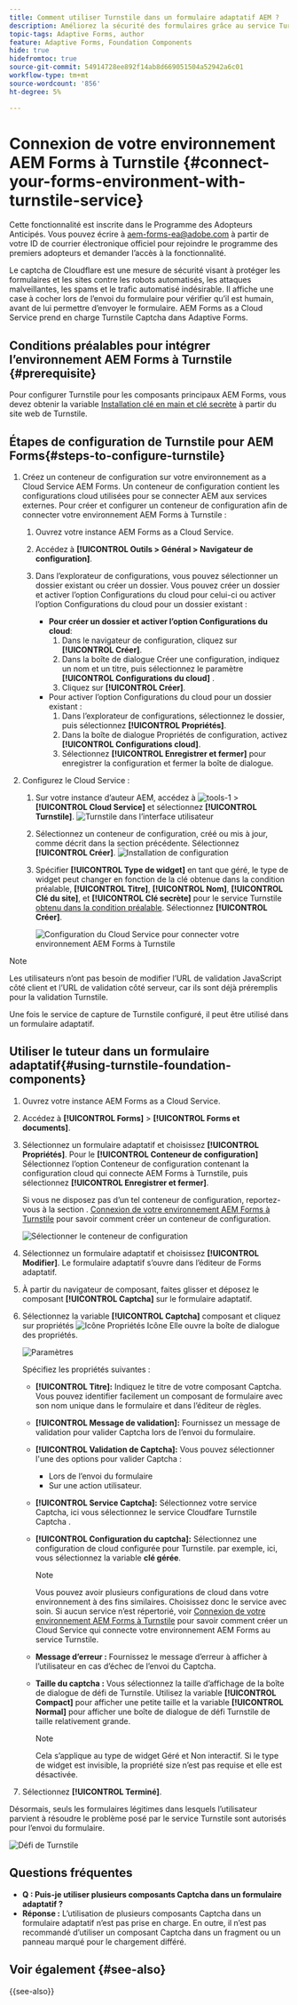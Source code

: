 ```yaml
---
title: Comment utiliser Turnstile dans un formulaire adaptatif AEM ?
description: Améliorez la sécurité des formulaires grâce au service Turnstile sans effort. Guide pas à pas à l'intérieur !
topic-tags: Adaptive Forms, author
feature: Adaptive Forms, Foundation Components
hide: true
hidefromtoc: true
source-git-commit: 54914728ee892f14ab8d669051504a52942a6c01
workflow-type: tm+mt
source-wordcount: '856'
ht-degree: 5%

---
```


# Connexion de votre environnement AEM Forms à Turnstile {#connect-your-forms-environment-with-turnstile-service}

<span class="preview"> Cette fonctionnalité est inscrite dans le Programme des Adopteurs Anticipés. Vous pouvez écrire à aem-forms-ea@adobe.com à partir de votre ID de courrier électronique officiel pour rejoindre le programme des premiers adopteurs et demander l’accès à la fonctionnalité. </span>


Le captcha de Cloudflare est une mesure de sécurité visant à protéger les formulaires et les sites contre les robots automatisés, les attaques malveillantes, les spams et le trafic automatisé indésirable. Il affiche une case à cocher lors de l’envoi du formulaire pour vérifier qu’il est humain, avant de lui permettre d’envoyer le formulaire. AEM Forms as a Cloud Service prend en charge Turnstile Captcha dans Adaptive Forms.

<!-- ![Turnstile](assets/Turnstile-challenge.png)-->

## Conditions préalables pour intégrer l’environnement AEM Forms à Turnstile {#prerequisite}

Pour configurer Turnstile pour les composants principaux AEM Forms, vous devez obtenir la variable [Installation clé en main et clé secrète](https://developers.cloudflare.com/turnstile/get-started/) à partir du site web de Turnstile.

## Étapes de configuration de Turnstile pour AEM Forms{#steps-to-configure-turnstile}

1. Créez un conteneur de configuration sur votre environnement as a Cloud Service AEM Forms. Un conteneur de configuration contient les configurations cloud utilisées pour se connecter AEM aux services externes. Pour créer et configurer un conteneur de configuration afin de connecter votre environnement AEM Forms à Turnstile :
   1. Ouvrez votre instance AEM Forms as a Cloud Service.
   1. Accédez à **[!UICONTROL Outils > Général > Navigateur de configuration]**.
   1. Dans l’explorateur de configurations, vous pouvez sélectionner un dossier existant ou créer un dossier. Vous pouvez créer un dossier et activer l’option Configurations du cloud pour celui-ci ou activer l’option Configurations du cloud pour un dossier existant :

      * **Pour créer un dossier et activer l’option Configurations du cloud**:
         1. Dans le navigateur de configuration, cliquez sur **[!UICONTROL Créer]**.
         1. Dans la boîte de dialogue Créer une configuration, indiquez un nom et un titre, puis sélectionnez le paramètre **[!UICONTROL Configurations du cloud]** .
         1. Cliquez sur **[!UICONTROL Créer]**.
      * Pour activer l’option Configurations du cloud pour un dossier existant :
         1. Dans l’explorateur de configurations, sélectionnez le dossier, puis sélectionnez **[!UICONTROL Propriétés]**.
         1. Dans la boîte de dialogue Propriétés de configuration, activez **[!UICONTROL Configurations cloud]**.
         1. Sélectionnez **[!UICONTROL Enregistrer et fermer]** pour enregistrer la configuration et fermer la boîte de dialogue.

1. Configurez le Cloud Service :
   1. Sur votre instance d’auteur AEM, accédez à ![tools-1](assets/tools-1.png) > **[!UICONTROL Cloud Service]** et sélectionnez **[!UICONTROL Turnstile]**.
      ![Turnstile dans l’interface utilisateur](assets/turnstile-in-ui.png)
   1. Sélectionnez un conteneur de configuration, créé ou mis à jour, comme décrit dans la section précédente. Sélectionnez **[!UICONTROL Créer]**.
      ![Installation de configuration](assets/config-hcaptcha.png)
   1. Spécifier **[!UICONTROL Type de widget]** en tant que géré, le type de widget peut changer en fonction de la clé obtenue dans la condition préalable, **[!UICONTROL Titre]**, **[!UICONTROL Nom]**, **[!UICONTROL Clé du site]**, et **[!UICONTROL Clé secrète]** pour le service Turnstile [obtenu dans la condition préalable](#prerequisite). Sélectionnez **[!UICONTROL Créer]**.

      ![Configuration du Cloud Service pour connecter votre environnement AEM Forms à Turnstile](assets/config-turntstile.png)

>[!NOTE]
> Les utilisateurs n’ont pas besoin de modifier l’URL de validation JavaScript côté client et l’URL de validation côté serveur, car ils sont déjà préremplis pour la validation Turnstile.

Une fois le service de capture de Turnstile configuré, il peut être utilisé dans un formulaire adaptatif.

## Utiliser le tuteur dans un formulaire adaptatif{#using-turnstile-foundation-components}

1. Ouvrez votre instance AEM Forms as a Cloud Service.
1. Accédez à **[!UICONTROL Forms]** > **[!UICONTROL Forms et documents]**.
1. Sélectionnez un formulaire adaptatif et choisissez **[!UICONTROL Propriétés]**. Pour le **[!UICONTROL Conteneur de configuration]** Sélectionnez l’option Conteneur de configuration contenant la configuration cloud qui connecte AEM Forms à Turnstile, puis sélectionnez **[!UICONTROL Enregistrer et fermer]**.

   Si vous ne disposez pas d’un tel conteneur de configuration, reportez-vous à la section . [Connexion de votre environnement AEM Forms à Turnstile](#connect-your-forms-environment-with-turnstile-service) pour savoir comment créer un conteneur de configuration.

   ![Sélectionner le conteneur de configuration](/help/forms/assets/captcha-properties.png)

1. Sélectionnez un formulaire adaptatif et choisissez **[!UICONTROL Modifier]**. Le formulaire adaptatif s’ouvre dans l’éditeur de Forms adaptatif.
1. À partir du navigateur de composant, faites glisser et déposez le composant **[!UICONTROL Captcha]** sur le formulaire adaptatif.
1. Sélectionnez la variable **[!UICONTROL Captcha]** composant et cliquez sur propriétés ![Icône Propriétés](assets/configure-icon.svg) Icône Elle ouvre la boîte de dialogue des propriétés.

   ![Paramètres](assets/turnstile-setting-v1.png)

   Spécifiez les propriétés suivantes :

   * **[!UICONTROL Titre]:** Indiquez le titre de votre composant Captcha. Vous pouvez identifier facilement un composant de formulaire avec son nom unique dans le formulaire et dans l’éditeur de règles.
   * **[!UICONTROL Message de validation]:** Fournissez un message de validation pour valider Captcha lors de l’envoi du formulaire.
   * **[!UICONTROL Validation de Captcha]:** Vous pouvez sélectionner l&#39;une des options pour valider Captcha :
      * Lors de l’envoi du formulaire
      * Sur une action utilisateur.
   * **[!UICONTROL Service Captcha]:** Sélectionnez votre service Captcha, ici vous sélectionnez le service Cloudfare Turnstile Captcha .
   * **[!UICONTROL Configuration du captcha]:** Sélectionnez une configuration de cloud configurée pour Turnstile. par exemple, ici, vous sélectionnez la variable **clé gérée**.
     >[!NOTE]
     >Vous pouvez avoir plusieurs configurations de cloud dans votre environnement à des fins similaires. Choisissez donc le service avec soin. Si aucun service n’est répertorié, voir [Connexion de votre environnement AEM Forms à Turnstile](#connect-your-forms-environment-with-turnstile-service) pour savoir comment créer un Cloud Service qui connecte votre environnement AEM Forms au service Turnstile.

   * **Message d’erreur :** Fournissez le message d’erreur à afficher à l’utilisateur en cas d’échec de l’envoi du Captcha.
   * **Taille du captcha :** Vous sélectionnez la taille d’affichage de la boîte de dialogue de défi de Turnstile. Utilisez la variable **[!UICONTROL Compact]** pour afficher une petite taille et la variable **[!UICONTROL Normal]** pour afficher une boîte de dialogue de défi Turnstile de taille relativement grande.


     >[!NOTE]
     >Cela s’applique au type de widget Géré et Non interactif. Si le type de widget est invisible, la propriété size n’est pas requise et elle est désactivée.

1. Sélectionnez **[!UICONTROL Terminé]**.

Désormais, seuls les formulaires légitimes dans lesquels l’utilisateur parvient à résoudre le problème posé par le service Turnstile sont autorisés pour l’envoi du formulaire.

![Défi de Turnstile](assets/turnstile-challenge.png)

## Questions fréquentes

* **Q : Puis-je utiliser plusieurs composants Captcha dans un formulaire adaptatif ?**
* **Réponse :** L’utilisation de plusieurs composants Captcha dans un formulaire adaptatif n’est pas prise en charge. En outre, il n’est pas recommandé d’utiliser un composant Captcha dans un fragment ou un panneau marqué pour le chargement différé.

## Voir également {#see-also}

{{see-also}}